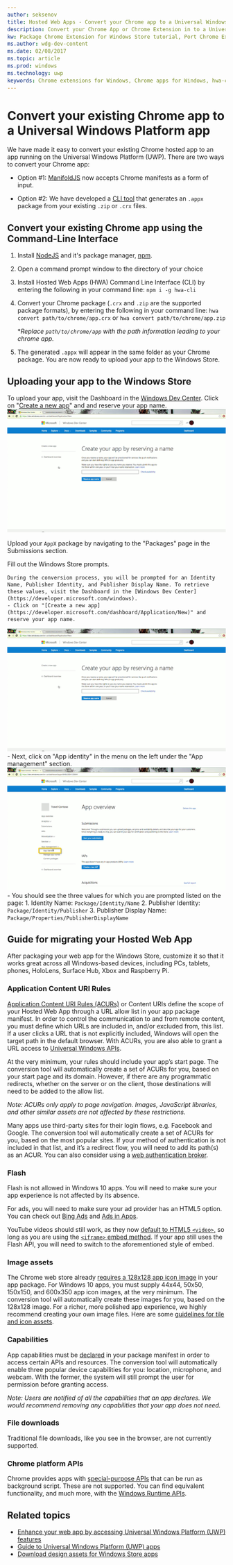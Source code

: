 ```yaml
---
author: seksenov
title: Hosted Web Apps - Convert your Chrome app to a Universal Windows Platform app
description: Convert your Chrome App or Chrome Extension in to a Universal Windows Platform (UWP) app for the Windows Store.
kw: Package Chrome Extension for Windows Store tutorial, Port Chrome Extension to Windows 10, How to convert Chrome App to Windows, How to add Chrome Extension to Windows Store, hwa-cli, Hosted Web Apps Command Line Interface CLI Tool, Install Chrome Extension on Windows 10 Device, convert .crx to .AppX
ms.author: wdg-dev-content
ms.date: 02/08/2017
ms.topic: article
ms.prod: windows
ms.technology: uwp
keywords: Chrome extensions for Windows, Chrome apps for Windows, hwa-cli, convert .crx to .AppX
---
```


# Convert your existing Chrome app to a Universal Windows Platform app

We have made it easy to convert your existing Chrome hosted app to an app running on the Universal Windows Platform (UWP). There are two ways to convert your Chrome app:

- Option #1: [ManifoldJS](http://manifoldjs.com/) now accepts Chrome manifests as a form of input. 

- Option #2: We have developed a [CLI tool](https://github.com/MicrosoftEdge/hwa-cli) that generates an `.appx` package from your existing `.zip` or `.crx` files.

## Convert your existing Chrome app using the Command-Line Interface

1. Install [NodeJS](https://nodejs.org/en/) and it's package manager, [npm](https://www.npmjs.com/). 


2. Open a command prompt window to the directory of your choice


3. Install Hosted Web Apps (HWA) Command Line Interface (CLI) by entering the following in your command line: `npm i -g hwa-cli`

4. Convert your Chrome package (`.crx` and `.zip` are the supported package formats), by entering the following in your command line: `hwa convert path/to/chrome/app.crx` or `hwa convert path/to/chrome/app.zip`

	**Replace `path/to/chrome/app` with the path information leading to your chrome app.*
    
5. The generated `.appx` will appear in the same folder as your Chrome package. You are now ready to upload your app to the Windows Store. 

## Uploading your app to the Windows Store

To upload your app, visit the Dashboard in the [Windows Dev Center](https://developer.microsoft.com/windows). Click on "[Create a new app](https://developer.microsoft.com/dashboard/Application/New)" and and reserve your app name.
![Windows Dev Center Dashboard Reserve a Name](images/hwa-to-uwp/reserve_a_name.png)


Upload your `AppX` package by navigating to the "Packages" page in the Submissions section.

Fill out the Windows Store prompts.

	During the conversion process, you will be prompted for an Identity Name, Publisher Identity, and Publisher Display Name. To retrieve these values, visit the Dashboard in the [Windows Dev Center](https://developer.microsoft.com/windows).
	- Click on "[Create a new app](https://developer.microsoft.com/dashboard/Application/New)" and reserve your app name.
![Windows Dev Center Dashboard Reserve a Name](images/hwa-to-uwp/reserve_a_name.png)
	- Next, click on "App identity" in the menu on the left under the "App management" section.
	![Windows Dev Center Dashboard App Identity](images/hwa-to-uwp/app_identity.png)
	- You should see the three values for which you are prompted listed on the page: 
		1. Identity Name: `Package/Identity/Name`
		2. Publisher Identity: `Package/Identity/Publisher`
		3. Publisher Display Name: `Package/Properties/PublisherDisplayName`


## Guide for migrating your Hosted Web App

After packaging your web app for the Windows Store, customize it so that it works great across all Windows-based devices, including PCs, tablets, phones, HoloLens, Surface Hub, Xbox and Raspberry Pi.

### Application Content URI Rules

[Application Content URI Rules (ACURs)](./hwa-access-features.md) or Content URIs define the scope of your Hosted Web App through a URL allow list in your app package manifest. In order to control the communication to and from remote content, you must define which URLs are included in, and/or excluded from, this list. If a user clicks a URL that is not explicitly included, Windows will open the target path in the default browser. With ACURs, you are also able to grant a URL access to [Universal Windows APIs](https://msdn.microsoft.com/library/windows/apps/br211377.aspx).

At the very minimum, your rules should include your app’s start page. The conversion tool will automatically create a set of ACURs for you, based on your start page and its domain. However, if there are any programmatic redirects, whether on the server or on the client, those destinations will need to be added to the allow list.

*Note: ACURs only apply to page navigation. Images, JavaScript libraries, and other similar assets are not affected by these restrictions.*

Many apps use third-party sites for their login flows, e.g. Facebook and Google. The conversion tool will automatically create a set of ACURs for you, based on the most popular sites. If your method of authentication is not included in that list, and it’s a redirect flow, you will need to add its path(s) as an ACUR. You can also consider using a [web authentication broker](./hwa-access-features.md).

### Flash

Flash is not allowed in Windows 10 apps. You will need to make sure your app experience is not affected by its absence.

For ads, you will need to make sure your ad provider has an HTML5 option. You can check out [Bing Ads](https://bingads.microsoft.com/) and [Ads in Apps](http://adsinapps.microsoft.com/).

YouTube videos should still work, as they now [default to HTML5 `<video>`,](http://youtube-eng.blogspot.com/2015/01/youtube-now-defaults-to-html5_27.html) so long as you are using the [`<iframe>` embed method](https://developers.google.com/youtube/iframe_api_reference). If your app still uses the Flash API, you will need to switch to the aforementioned style of embed.

### Image assets

The Chrome web store already [requires a 128x128 app icon image](https://developer.chrome.com/webstore/images) in your app package. For Windows 10 apps, you must supply 44x44, 50x50, 150x150, and 600x350 app icon images, at the very minimum. The conversion tool will automatically create these images for you, based on the 128x128 image. For a richer, more polished app experience, we highly recommend creating your own image files. Here are some [guidelines for tile and icon assets](https://msdn.microsoft.com/library/windows/apps/mt412102.aspx).

### Capabilities

App capabilities must be [declared](https://msdn.microsoft.com/windows/uwp/packaging/app-capability-declarations) in your package manifest in order to access certain APIs and resources. The conversion tool will automatically enable three popular device capabilities for you: location, microphone, and webcam. With the former, the system will still prompt the user for permission before granting access.

*Note: Users are notified of all the capabilities that an app declares. We would recommend removing any capabilities that your app does not need.*

### File downloads

Traditional file downloads, like you see in the browser, are not currently supported.

### Chrome platform APIs

Chrome provides apps with [special-purpose APIs](https://developer.chrome.com/apps/api_index) that can be run as background script. These are not supported. You can find equivalent functionality, and much more, with the [Windows Runtime APIs](https://msdn.microsoft.com/library/windows/apps/br211377.aspx).

## Related topics

- [Enhance your web app by accessing Universal Windows Platform (UWP) features](./hwa-access-features.md)
- [Guide to Universal Windows Platform (UWP) apps](http://go.microsoft.com/fwlink/p/?LinkID=397871)
- [Download design assets for Windows Store apps](https://msdn.microsoft.com/library/windows/apps/xaml/bg125377.aspx)

